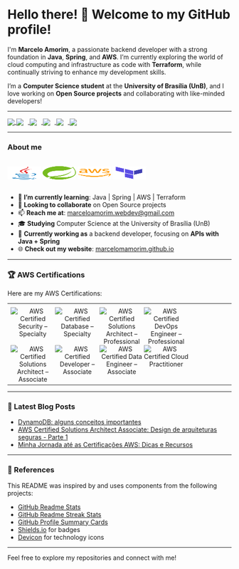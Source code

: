 # Hello there! 👋 Welcome to my GitHub profile!

I'm **Marcelo Amorim**, a passionate backend developer with a strong foundation in **Java**, **Spring**, and **AWS**. I’m currently exploring the world of cloud computing and infrastructure as code with **Terraform**, while continually striving to enhance my development skills.

I’m a **Computer Science student** at the **University of Brasília (UnB)**, and I love working on **Open Source projects** and collaborating with like-minded developers!

---

<div style="display: inline_block" height="70" width="150">
  
  <a href="https://www.linkedin.com/in/marcelomedeirosamorim/" target="_blank">
    <img align="center" src="https://img.shields.io/badge/LinkedIn-%230A66C2.svg?style=for-the-badge&logo=linkedin&logoColor=white">
  </a>
  <a href="https://medium.com/@marceloamorim.backend" target="_blank">
    <img align="center" src="https://img.shields.io/badge/Medium-%2312100E.svg?style=for-the-badge&logo=medium&logoColor=white" style="margin-right:10px;">
  </a>
  <a href="https://www.credly.com/users/marcelo-medeiros-amorim" target="_blank">
    <img align="center" src="https://img.shields.io/badge/Credly-%23FF6F00.svg?style=for-the-badge&logo=credly&logoColor=white" style="margin-right:10px;">
  </a>
  <a href="https://dev.to/marcelomamorim" target="_blank">
    <img align="center" src="https://img.shields.io/badge/Dev.to-%230A0A0A.svg?style=for-the-badge&logo=dev.to&logoColor=white" style="margin-right:10px;">
  </a>
  <a href="https://hashnode.com/@marceloamorim" target="_blank">
    <img align="center" src="https://img.shields.io/badge/Hashnode-%232962FF.svg?style=for-the-badge&logo=hashnode&logoColor=white" style="margin-right:10px;">
  </a>
  <a href="https://pt.stackoverflow.com/users/276863/marcelo-amorim" target="_blank">
    <img align="center" src="https://img.shields.io/badge/StackOverflow-%23F58025.svg?style=for-the-badge&logo=stackoverflow&logoColor=white" style="margin-right:10px;">
  </a>
</div>

---

### About me

<div style="display: inline_block"><br>
  <img align="center" alt="Java" height="30" width="75" src="https://raw.githubusercontent.com/devicons/devicon/master/icons/java/java-original.svg">
  <img align="center" alt="Spring" height="30" width="75" src="https://raw.githubusercontent.com/devicons/devicon/master/icons/spring/spring-original.svg">
  <img align="center" alt="AWS" height="30" width="75" src="https://raw.githubusercontent.com/devicons/devicon/master/icons/amazonwebservices/amazonwebservices-plain-wordmark.svg">
  <img align="center" alt="Terraform" height="30" width="75" src="https://raw.githubusercontent.com/devicons/devicon/master/icons/terraform/terraform-original.svg">
</div>

</br>

- 🌱 **I’m currently learning**: Java | Spring | AWS | Terraform
- 👯 **Looking to collaborate** on Open Source projects
- 📫 **Reach me at**: marceloamorim.webdev@gmail.com
- 🎓 **Studying** Computer Science at the University of Brasília (UnB)
- 🎯 **Currently working as** a backend developer, focusing on **APIs with Java + Spring**
- 🌐 **Check out my website**: [marcelomamorim.github.io](https://marcelomamorim.github.io/)
  
---

### 🏆 AWS Certifications

Here are my AWS Certifications:

<table align="center">
  <th></th>
  <tr>
    <td align="center">
      <a href="https://www.credly.com/badges/93b6e5a0-fa86-41ed-a9b8-5422dc81f6cd"><img src="https://images.credly.com/size/340x340/images/53acdae5-d69f-4dda-b650-d02ed7a50dd7/image.png" alt="AWS Certified Security – Specialty" align="left" width="100px"></a>
      <a href="https://www.credly.com/badges/d76e6fca-8187-4727-aed3-91aaade56668"><img src="https://images.credly.com/size/340x340/images/885d38e4-55c0-4c35-b4ed-694e2b26be6c/image.png" alt="AWS Certified Database – Specialty" align="left" width="100px"></a>
      <a href="https://www.credly.com/badges/002fb138-1fa6-4c98-82df-da360772c2a9"><img src="https://images.credly.com/size/340x340/images/2d84e428-9078-49b6-a804-13c15383d0de/image.png" alt="AWS Certified Solutions Architect – Professional" align="left" width="100px"></a>
      <a href="https://www.credly.com/badges/3abe3eee-c361-4114-9c85-62ffdce5db13"><img src="https://images.credly.com/size/340x340/images/bd31ef42-d460-493e-8503-39592aaf0458/image.png" alt="AWS Certified DevOps Engineer – Professional" align="left" width="100px"></a>
      <a href="https://www.credly.com/badges/d002f657-9188-4585-9b42-430506f153cc"><img src="https://images.credly.com/size/340x340/images/0e284c3f-5164-4b21-8660-0d84737941bc/image.png" alt="AWS Certified Solutions Architect – Associate" align="left" width="100px"></a>
      <a href="https://www.credly.com/badges/c1c9dfcc-8fb1-4a8b-beaf-747f1cdff5f3"><img src="https://images.credly.com/size/340x340/images/b9feab85-1a43-4f6c-99a5-631b88d5461b/image.png" alt="AWS Certified Developer – Associate" align="left" width="100px"></a>
      <a href="https://www.credly.com/badges/55346236-0df0-4428-84de-b7bc1a69e6a0"><img src="https://images.credly.com/size/340x340/images/e5c85d7f-4e50-431e-b5af-fa9d9b0596e7/image.png" alt="AWS Certified Data Engineer – Associate" align="left" width="100px"></a>
      <a href="https://www.credly.com/badges/2346511d-29f0-432a-8b82-59d59db876c6"><img src="https://images.credly.com/size/340x340/images/00634f82-b07f-4bbd-a6bb-53de397fc3a6/image.png" alt="AWS Certified Cloud Practitioner" align="left" width="100px"></a>
    </td>
  </tr>
</table>

---

### 📕 Latest Blog Posts

<!-- BLOG-POST-LIST:START -->
- [DynamoDB: alguns conceitos importantes](https://marceloamorim.hashnode.dev/dynamodb-alguns-conceitos-importantes)
- [AWS Certified Solutions Architect Associate: Design de arquiteturas seguras - Parte 1](https://dev.to/marcelomamorim/aws-certified-solutions-architect-associate-design-de-arquiteturas-seguras-parte-1-33je)
- [Minha Jornada até as Certificações AWS: Dicas e Recursos](https://medium.com/@marceloamorim.backend/minha-jornada-até-as-certificações-aws-dicas-e-recursos-4136b48284a1)
<!-- BLOG-POST-LIST:END -->

---

<!--START_SECTION:waka-->
<!--END_SECTION:waka-->

### 🔗 References

This README was inspired by and uses components from the following projects:

- [GitHub Readme Stats](https://github.com/anuraghazra/github-readme-stats)
- [GitHub Readme Streak Stats](https://github.com/denvercoder1/github-readme-streak-stats)
- [GitHub Profile Summary Cards](https://github.com/vn7n24fzkq/github-profile-summary-cards)
- [Shields.io](https://shields.io/) for badges
- [Devicon](https://devicon.dev/) for technology icons

---

Feel free to explore my repositories and connect with me!

